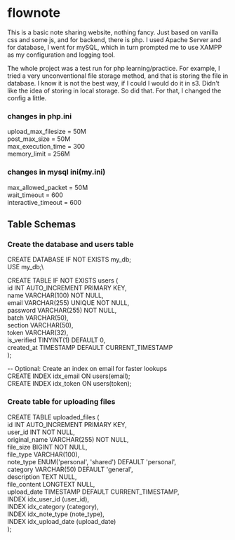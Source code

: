 # flownote
This is a basic note sharing website, nothing fancy. Just based on vanilla css and some js, and for backend, there is php. 
I used Apache Server and for database, I went for mySQL, which in turn prompted me to use XAMPP as my configuration and logging tool.

The whole project was a test run for php learning/practice. For example, I tried a very unconventional file storage method, and that is storing the file in database. I know it is not the best way, if I could I would do it in s3. Didn't like the idea of storing in local storage. So did that. For that, I changed the config a little.

### changes in php.ini
upload_max_filesize = 50M\
post_max_size = 50M\
max_execution_time = 300\
memory_limit = 256M

### changes in mysql ini(my.ini)
max_allowed_packet = 50M\
wait_timeout = 600\
interactive_timeout = 600  

## Table Schemas


### Create the database and users table
CREATE DATABASE IF NOT EXISTS my_db;\
USE my_db;\

CREATE TABLE IF NOT EXISTS users (\
    id INT AUTO_INCREMENT PRIMARY KEY,\
    name VARCHAR(100) NOT NULL,\
    email VARCHAR(255) UNIQUE NOT NULL,\
    password VARCHAR(255) NOT NULL,\
    batch VARCHAR(50),\
    section VARCHAR(50),\
    token VARCHAR(32),\
    is_verified TINYINT(1) DEFAULT 0,\
    created_at TIMESTAMP DEFAULT CURRENT_TIMESTAMP\
);

-- Optional: Create an index on email for faster lookups\
CREATE INDEX idx_email ON users(email);\
CREATE INDEX idx_token ON users(token);

### Create table for uploading files
CREATE TABLE uploaded_files (\
    id INT AUTO_INCREMENT PRIMARY KEY,\
    user_id INT NOT NULL,\
    original_name VARCHAR(255) NOT NULL,\
    file_size BIGINT NOT NULL,\
    file_type VARCHAR(100),\
    note_type ENUM('personal', 'shared') DEFAULT 'personal',\
    category VARCHAR(50) DEFAULT 'general',\
    description TEXT NULL,\
    file_content LONGTEXT NULL,\
    upload_date TIMESTAMP DEFAULT CURRENT_TIMESTAMP,\
    INDEX idx_user_id (user_id),\
    INDEX idx_category (category),\
    INDEX idx_note_type (note_type),\
    INDEX idx_upload_date (upload_date)\
);
